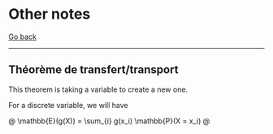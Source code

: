 # Other notes

[Go back](..)

<hr class="sr">

## Théorème de transfert/transport

This theorem is taking a variable to create a new
one.

For a discrete variable, we will have

@
\mathbb{E}(g(X)) = \sum_{i} g(x_i) \mathbb{P}(X = x_i)
@